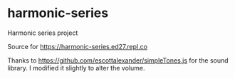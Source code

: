 # harmonic-series
Harmonic series project

Source for https://harmonic-series.ed27.repl.co

Thanks to https://github.com/escottalexander/simpleTones.js for the sound library. I modified it slightly to alter the volume.
